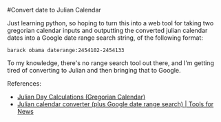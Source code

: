 #Convert date to Julian Calendar

Just learning python, so hoping to turn this into a web tool for taking two gregorian calendar inputs and outputting the converted julian calendar dates into a Google date range search string, of the following format:

`barack obama daterange:2454102-2454133`

To my knowledge, there's no range search tool out there, and I'm getting tired of converting to Julian and then bringing that to Google.

References:

* [Julian Day Calculations (Gregorian Calendar)](http://quasar.as.utexas.edu/BillInfo/JulianDatesG.html)
* [Julian calendar converter (plus Google date range search) | Tools for News](http://toolkit.snd.org/tools/other/julian-calendar-converter-plus-google-date-range-s/)
